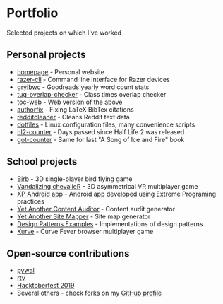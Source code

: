 # Portfolio
Selected projects on which I've worked

## Personal projects
- [homepage](https://github.com/LoLei/lolei.github.io) - Personal website
- [razer-cli](https://github.com/LoLei/razer-cli) - Command line interface for Razer devices
- [gryibwc](https://github.com/LoLei/gryibwc) - Goodreads yearly word count stats
- [tug-overlap-checker](https://github.com/LoLei/tug-overlap-checker) - Class times overlap checker
- [toc-web](https://github.com/LoLei/toc-web) - Web version of the above
- [authorfix](https://github.com/LoLei/authorfix) - Fixing LaTeX BibTex citations
- [redditcleaner](https://github.com/LoLei/redditcleaner) - Cleans Reddit text data
- [dotfiles](https://github.com/LoLei/dotfiles) - Linux configuration files, many convenience scripts
- [hl2-counter](https://github.com/LoLei/hl2-counter) - Days passed since Half Life 2 was released
- [got-counter](https://github.com/LoLei/got-counter) - Same for last "A Song of Ice and Fire" book

## School projects
- [Birb](https://tulsd.itch.io/birb) - 3D single-player bird flying game
- [Vandalizing chevalieR](https://tulsd.itch.io/gdd2) - 3D asymmetrical VR multiplayer game
- [XP Android app](https://github.com/LoLei/sw-ss16) - Android app developed using Extreme Programing practices
- [Yet Another Content Auditor](https://github.com/LoLei/YACA) - Content audit generator
- [Yet Another Site Mapper](https://github.com/LoLei/YASM) - Site map generator
- [Design Patterns Examples](https://github.com/LoLei/design-patterns-examples) - Implementations of design patterns
- [Kurve](https://github.com/tulsd/kurve) - Curve Fever browser multiplayer game

## Open-source contributions
- [pywal](https://github.com/dylanaraps/pywal)
- [rtv](https://github.com/michael-lazar/rtv)
- [Hacktoberfest 2019](https://hacktoberfest.digitalocean.com)
- Several others - check forks on my [GitHub profile](https://github.com/LoLei)
